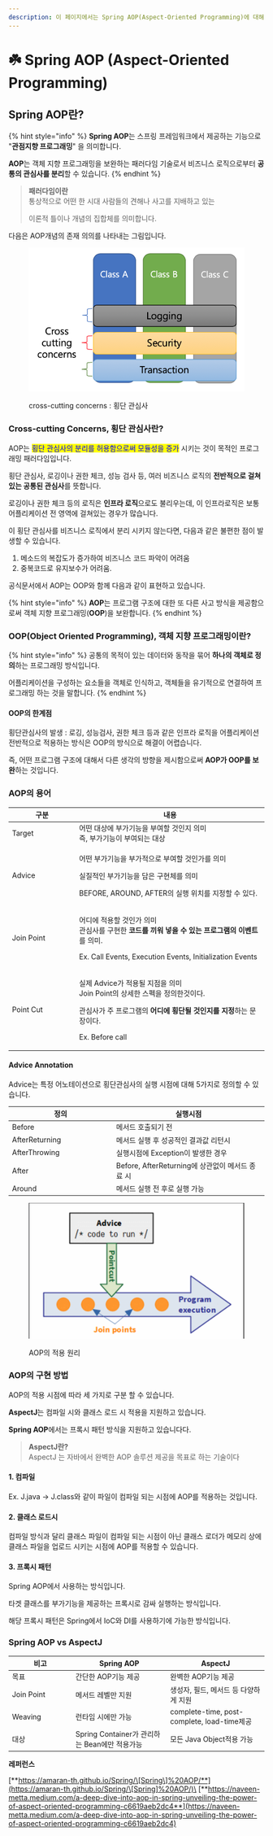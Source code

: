 ```yaml
---
description: 이 페이지에서는 Spring AOP(Aspect-Oriented Programming)에 대해 설명합니다.
---
```


# ☘️ Spring AOP (Aspect-Oriented Programming)

## Spring AOP란?

{% hint style="info" %}
**Spring AOP**는 스프링 프레임워크에서 제공하는 기능으로 "**관점지향 프로그래밍**" 을 의미합니다.

**AOP**는 객체 지향 프로그래밍을 보완하는 패러다임 기술로서 비즈니스 로직으로부터 **공통의 관심사를 분리**할 수 있습니다.
{% endhint %}

> **패러다임이란**\
> 통상적으로 어떤 한 시대 사람들의 견해나 사고를 지배하고 있는
>
> 이론적 틀이나 개념의 집합체를 의미합니다.

다음은 AOP개념의 존재 의의를 나타내는 그림입니다.&#x20;

<figure><img src="../.gitbook/assets/image (10).png" alt=""><figcaption><p>cross-cutting concerns : 횡단  관심사</p></figcaption></figure>





### Cross-cutting Concerns, 횡단 관심사란?

AOP는 <mark style="color:blue;">횡단 관심사의 분리를 허용함으로써 모듈성을 증가</mark> 시키는 것이 목적인 프로그래밍 패러다임입니다.

횡단 관심사, 로깅이나  권한 체크,  성능 검사 등,  여러 비즈니스 로직의 **전반적으로 걸쳐있는 공통된 관심사**를 뜻합니다.

로깅이나 권한 체크 등의 로직은 **인프라 로직**으로도 불리우는데, 이 인프라로직은 보통 어플리케이션 전 영역에 걸쳐있는 경우가 많습니다.

이 횡단 관심사를 비즈니스 로직에서 분리 시키지 않는다면, 다음과 같은 불편한  점이 발생할 수 있습니다.

1. 메소드의 복잡도가 증가하여 비즈니스 코드 파악이 어려움
2. 중복코드로 유지보수가 어려움.

공식문서에서 AOP는 OOP와 함께 다음과 같이 표현하고 있습니다.

{% hint style="info" %}
**AOP**는 프로그램 구조에 대한 또 다른 사고 방식을 제공함으로써 객체 지향 프로그래밍(**OOP**)을 보완합니다.
{% endhint %}



### OOP(Object Oriented Programming), 객체 지향 프로그래밍이란?



{% hint style="info" %}
공통의 목적이 있는 데이터와 동작을 묶어 **하나의 객체로 정의**하는 프로그래밍 방식입니다.&#x20;

어플리케이션을 구성하는 요소들을 객체로 인식하고, 객체들을 유기적으로 연결하여 프로그래밍 하는 것을 말합니다.
{% endhint %}

#### OOP의 한계점

횡단관심사의 발생 : 로깅, 성능검사, 권한 체크 등과 같은 인프라 로직을 어플리케이션 전반적으로 적용하는 방식은 OOP의 방식으로 해결이 어렵습니다.&#x20;

즉, 어떤 프로그램 구조에 대해서 다른 생각의 방향을 제시함으로써 **AOP가 OOP를 보완**하는 것입니다.



### AOP의 용어

<table><thead><tr><th width="118">구분</th><th>내용</th></tr></thead><tbody><tr><td>Target</td><td>어떤 대상에 부가기능을 부여할 것인지 의미<br>즉, 부가기능이 부여되는 대상</td></tr><tr><td>Advice </td><td><p>어떤 부가기능을 부가적으로 부여할 것인가를 의미</p><p>실질적인 부가기능을 담은 구현체를 의미</p><p>BEFORE, AROUND, AFTER의 실행 위치를 지정할 수 있다.</p></td></tr><tr><td>Join Point</td><td><p>어디에 적용할 것인가 의미<br>관심사를 구현한 <strong>코드를 끼워 넣을 수 있는 프로그램의 이벤트</strong>를 의미.</p><p>Ex. Call Events, Execution Events, Initialization Events</p></td></tr><tr><td>Point Cut</td><td><p>실제 Advice가 적용될 지점을 의미<br>Join Point의 상세한 스펙을 정의한것이다.</p><p>관심사가 주 프로그램의 <strong>어디에 횡단될 것인지를 지정</strong>하는 문장이다.</p><p>Ex. Before call</p></td></tr></tbody></table>



#### Advice Annotation

Advice는 특정 어노테이션으로 횡단관심사의 실행 시점에 대해 5가지로 정의할 수 있습니다.

<table><thead><tr><th width="191">정의</th><th>실행시점</th></tr></thead><tbody><tr><td>Before</td><td>메서드 호출되기 전</td></tr><tr><td>AfterReturning</td><td>메서드 실행 후 성공적인 결과값 리턴시</td></tr><tr><td>AfterThrowing</td><td>실행시점에 Exception이 발생한 경우</td></tr><tr><td>After</td><td>Before, AfterReturning에 상관없이 메서드 종료 시</td></tr><tr><td>Around</td><td>메서드 실행 전 후로 실행 가능</td></tr></tbody></table>



<figure><img src="../.gitbook/assets/image (4).png" alt=""><figcaption><p>AOP의 적용 원리</p></figcaption></figure>





### AOP의 구현 방법

AOP의 적용 시점에 따라 세 가지로 구분 할 수 있습니다.

**AspectJ**는 컴파일 시와 클래스 로드 시 적용을 지원하고 있습니다.

**Spring AOP**에서는 프록시 패턴 방식을 지원하고 있습니다다.

> **AspectJ란?**\
> AspectJ 는 자바에서 완벽한 AOP 솔루션 제공을 목표로 하는 기술이다

#### 1. 컴파일

Ex. J.java -> J.class와 같이 파일이 컴파일 되는 시점에 AOP를 적용하는 것입니다.

#### 2. 클래스 로드시

컴파일 방식과 달리 클래스 파일이 컴파일 되는 시점이 아닌 클래스 로더가 메모리 상에 클래스 파일을 업로드 시키는 시점에 AOP를 적용할 수 있습니다.

#### 3. 프록시 패턴

Spring AOP에서 사용하는 방식입니다.

타겟 클래스를 부가기능을 제공하는 프록시로 감싸 실행하는 방식입니다.

해당 프록시 패턴은 Spring에서 IoC와 DI를 사용하기에 가능한 방식입니다.





### Spring AOP vs AspectJ



<table><thead><tr><th width="111">비고</th><th>Spring AOP</th><th>AspectJ</th></tr></thead><tbody><tr><td>목표</td><td>간단한 AOP기능 제공</td><td>완벽한 AOP기능 제공</td></tr><tr><td>Join Point</td><td>메서드 레벨만 지원</td><td>생성자, 필드, 메서드 등 다양하게 지원</td></tr><tr><td>Weaving</td><td>런타임 시에만 가능</td><td>complete-time, post-complete, load-time제공</td></tr><tr><td>대상</td><td>Spring Container가 관리하는 Bean에만 적용가능</td><td>모든 Java Object적용 가능</td></tr></tbody></table>



**레퍼런스**

[**https://amaran-th.github.io/Spring/\[Spring\]%20AOP/**](https://amaran-th.github.io/Spring/\[Spring]%20AOP/)\
[**https://naveen-metta.medium.com/a-deep-dive-into-aop-in-spring-unveiling-the-power-of-aspect-oriented-programming-c6619aeb2dc4**](https://naveen-metta.medium.com/a-deep-dive-into-aop-in-spring-unveiling-the-power-of-aspect-oriented-programming-c6619aeb2dc4)
